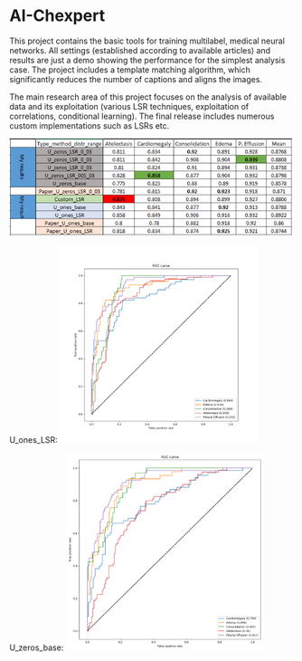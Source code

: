 # AI-Chexpert
This project contains the basic tools for training multilabel, medical neural networks. All settings (established according to available articles) and 
results are just a demo showing the performance for the simplest analysis case. The project includes a template matching algorithm, which significantly 
reduces the number of captions and aligns the images. 

The main research area of this project focuses on the analysis of available data and its exploitation (various LSR techniques, exploitation of correlations, 
conditional learning). The final release includes numerous custom implementations such as LSRs etc.

<img src="summary_LSR.png" alt="drawing" width="500"/>

U_ones_LSR:
<img src="u_ones_no_tta.png" alt="drawing" width="350"/>

U_zeros_base:
<img src="u_zeros.png" alt="drawing" width="350"/>



